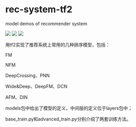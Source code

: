 # rec-system-tf2
model demos of recommender system 
<p align="left">
  <img src='https://img.shields.io/badge/python-3.7-blue'>
  <img src='https://img.shields.io/badge/tensorflow-2.1.0-brightgreen'>
  <img src='https://img.shields.io/badge/keras-2.2.4-brightgreen'>
</p>  

用tf2实现了推荐系统上常用的几种排序模型，包括：

FM

NFM

DeepCrossing、PNN

Wide&Deep、DeepFM、DCN

AFM、DIN

models包中给出了模型的定义，中间层的定义位于layers包中；

base_train.py和advanced_train.py分别介绍了两套训练方法。

